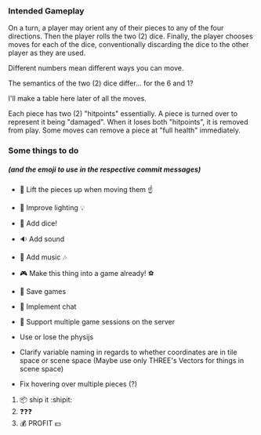 
### Intended Gameplay

On a turn, a player may orient any of their pieces to any of the four directions.
Then the player rolls the two (2) dice.
Finally, the player chooses moves for each of the dice,
conventionally discarding the dice to the other player as they are used.

Different numbers mean different ways you can move.

The semantics of the two (2) dice differ... for the 6 and 1?

I'll make a table here later of all the moves.

Each piece has two (2) "hitpoints" essentially.
A piece is turned over to represent it being "damaged".
When it loses both "hitpoints", it is removed from play.
Some moves can remove a piece at "full health" immediately.


### Some things to do
##### (and the emoji to use in the respective commit messages)

* :muscle: Lift the pieces up when moving them :point_up:

* :high_brightness: Improve lighting :bulb:

* :game_die: Add dice!

* :sound: Add sound

* :musical_score: Add music :notes:

* :video_game: Make this thing into a game already! :soccer:

* :floppy_disk: Save games

* :speech_balloon: Implement chat

* :traffic_light: Support multiple game sessions on the server

* Use or lose the physijs

* Clarify variable naming in regards to whether coordinates are in tile space or scene space
  (Maybe use only THREE's Vectors for things in scene space)

* Fix hovering over multiple pieces (?)

1. :package: ship it :shipit:
2. :question::question::question:
3. :moneybag: PROFIT :dollar:

